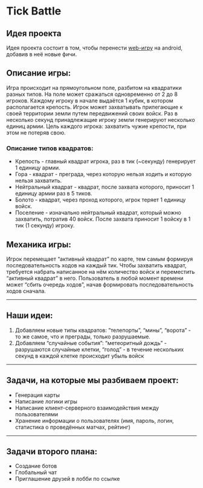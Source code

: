 # Tick Battle

## Идея проекта
Идея проекта состоит в том, чтобы перенести [web-игру](www.generals.io) на android, добавив в неё новые фичи.

## Описание игры:
Игра происходит на прямоугольном поле, разбитом на квадратики разных типов. На поле может сражаться одновременно от 2 до 8 игроков. Каждому игроку в начале выдаётся 1 кубик, в котором располагается крепость. Игрок может захватывать прилегающие к своей территории земли путем передвижений своих войск. Раз в несколько секунд принадлежащие игроку земли генерируют несколько единиц армии. Цель каждого игрока: захватить чужие крепости, при этом не потеряв свою.

### Описание типов квадратов:
- Крепость - главный квадрат игрока, раз в тик (~секунду) генерирует 1 единицу армии.
- Гора - квадрат - преграда, через которую нельзя ходить и которую нельзя захватить.
- Нейтральный квадрат - квадрат, после захвата которого, приносит 1 единицу армии раз в 5 тиков.
- Болото - квадрат, через проход которого, игрок теряет 1 единицу войск.
- Поселение - изначально нейтральный квадрат, который можно захватить, потратив 40 войск. После захвата приносит 1 войску в 1 тик (1 секунду) игроку.

## Механика игры:
Игрок перемещает “активный квадрат” по карте, тем самым формируя последовательность ходов на каждый тик.
Чтобы захватить квадрат, требуется набрать написанное на нём количество войск и переместить “активный квадрат” в него. Пользователь в любой момент времени может “сбить очередь ходов”, начав формировать последовательность ходов сначала.
__________________________________________________

## Наши идеи:
1) Добавляем новые типы квадратов: ”телепорты”, “мины”, “ворота” - то же самое, что и преграды, только разрушаемые.
2) Добавляем “случайные события”: “метеоритный дождь” - разрушаются случайные клетки, “голод” - в течение нескольких секунд в каждой клетке происходит убыль войск

_________________________________________________________

## Задачи, на которые мы разбиваем проект:
- Генерация карты
- Написание логики игры
- Написание клиент-серверного взаимодействия между пользователями
- Хранение информации о пользователях
  (имя, пароль, логин, статистика о проведённых матчах, рейтинг)
_________________________________________________________

## Задачи второго плана:
- Создание ботов
- Глобальный чат
- Приглашение друзей в лобби по ссылке